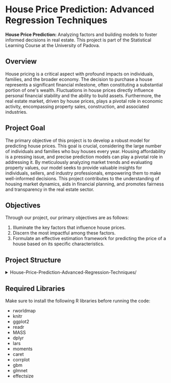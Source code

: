 # House Price Prediction: Advanced Regression Techniques

**House Price Prediction:** Analyzing factors and building models to foster informed decisions in real estate. This project is part of the Statistical Learning Course at the University of Padova.

## Overview
House pricing is a critical aspect with profound impacts on individuals, families, and the broader economy. The decision to purchase a house represents a significant financial milestone, often constituting a substantial portion of one's wealth. Fluctuations in house prices directly influence personal financial stability and the ability to build assets. Furthermore, the real estate market, driven by house prices, plays a pivotal role in economic activity, encompassing property sales, construction, and associated industries.

## Project Goal
The primary objective of this project is to develop a robust model for predicting house prices. This goal is crucial, considering the large number of individuals and families who buy houses every year. Housing affordability is a pressing issue, and precise prediction models can play a pivotal role in addressing it. By meticulously analyzing market trends and evaluating property values, our model seeks to provide valuable insights for individuals, sellers, and industry professionals, empowering them to make well-informed decisions. This project contributes to the understanding of housing market dynamics, aids in financial planning, and promotes fairness and transparency in the real estate sector.

## Objectives
Through our project, our primary objectives are as follows:

1. Illuminate the key factors that influence house prices.
2. Discern the most impactful among these factors.
3. Formulate an effective estimation framework for predicting the price of a house based on its specific characteristics.

## Project Structure
<details>
<summary>House-Price-Prediction-Advanced-Regression-Techniques/</summary>
  <ul>
    <li><details>
      <summary>data/</summary>
        <ul>
          <li>sample_submission.csv</li>
          <li>test.csv</li>
          <li>train.csv</li>
        </ul>
    </details></li>
    <li><details>
      <summary>reports/</summary>
        <ul>
          <li>House_Price_Prediction_Report.pdf</li>
        </ul>
    </details></li>
    <li>README.md</li>
    <li>Stat_project.Rmd</li>
    <li>Stat_project.html</li>
    <li>.gitignore</li>
  </ul>
</details>

## Required Libraries

Make sure to install the following R libraries before running the code:

- rworldmap
- knitr
- ggplot2
- readr
- MASS
- dplyr
- lars
- moments
- caret
- corrplot
- gbm
- glmnet
- effectsize
